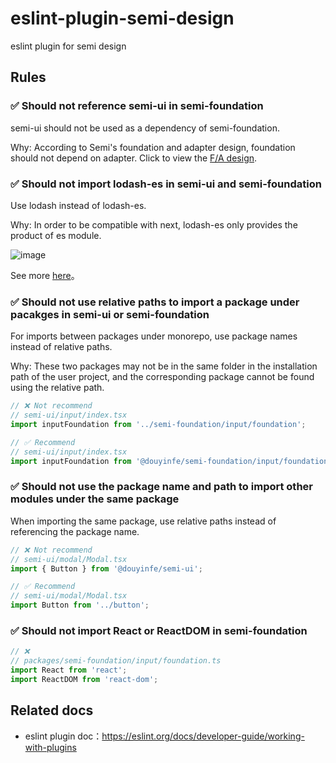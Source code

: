 # eslint-plugin-semi-design

eslint plugin for semi design

## Rules

### ✅ Should not reference semi-ui in semi-foundation

semi-ui should not be used as a dependency of semi-foundation.

Why: According to Semi's foundation and adapter design, foundation should not depend on adapter. Click to view the [F/A design](https://bytedance.feishu.cn/wiki/wikcnOVYexosCS1Rmvb5qCsWT1f).

### ✅ Should not import lodash-es in semi-ui and semi-foundation

Use lodash instead of lodash-es.

Why: In order to be compatible with next, lodash-es only provides the product of es module.

![image](https://user-images.githubusercontent.com/26477537/172051379-30b42f31-b677-43be-982f-1e8f5345cfc9.png)

See more [here](https://github.com/vercel/next.js/issues/2259)。

### ✅ Should not use relative paths to import a package under pacakges in semi-ui or semi-foundation

For imports between packages under monorepo, use package names instead of relative paths.

Why: These two packages may not be in the same folder in the installation path of the user project, and the corresponding package cannot be found using the relative path.

```javascript
// ❌ Not recommend
// semi-ui/input/index.tsx
import inputFoundation from '../semi-foundation/input/foundation';

// ✅ Recommend
// semi-ui/input/index.tsx
import inputFoundation from '@douyinfe/semi-foundation/input/foundation';
```

### ✅ Should not use the package name and path to import other modules under the same package
When importing the same package, use relative paths instead of referencing the package name.

```javascript
// ❌ Not recommend
// semi-ui/modal/Modal.tsx
import { Button } from '@douyinfe/semi-ui';

// ✅ Recommend
// semi-ui/modal/Modal.tsx
import Button from '../button';

```

### ✅ Should not import React or ReactDOM in semi-foundation

```javascript
// ❌ 
// packages/semi-foundation/input/foundation.ts
import React from 'react';
import ReactDOM from 'react-dom';
```

## Related docs

- eslint plugin doc：https://eslint.org/docs/developer-guide/working-with-plugins

